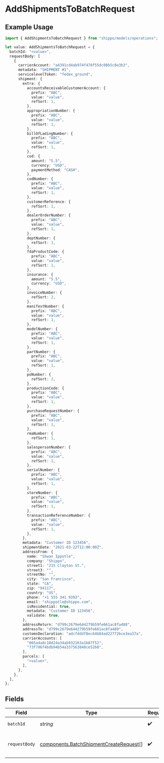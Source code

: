 # AddShipmentsToBatchRequest

## Example Usage

```typescript
import { AddShipmentsToBatchRequest } from "shippo/models/operations";

let value: AddShipmentsToBatchRequest = {
  batchId: "<value>",
  requestBody: [
    {
      carrierAccount: "a4391cd4ab974f478f55dc08b5c8e3b3",
      metadata: "SHIPMENT #1",
      servicelevelToken: "fedex_ground",
      shipment: {
        extra: {
          accountsReceivableCustomerAccount: {
            prefix: "ABC",
            value: "value",
            refSort: 1,
          },
          appropriationNumber: {
            prefix: "ABC",
            value: "value",
            refSort: 1,
          },
          billOfLadingNumber: {
            prefix: "ABC",
            value: "value",
            refSort: 1,
          },
          cod: {
            amount: "5.5",
            currency: "USD",
            paymentMethod: "CASH",
          },
          codNumber: {
            prefix: "ABC",
            value: "value",
            refSort: 1,
          },
          customerReference: {
            refSort: 1,
          },
          dealerOrderNumber: {
            prefix: "ABC",
            value: "value",
            refSort: 1,
          },
          deptNumber: {
            refSort: 3,
          },
          fdaProductCode: {
            prefix: "ABC",
            value: "value",
            refSort: 1,
          },
          insurance: {
            amount: "5.5",
            currency: "USD",
          },
          invoiceNumber: {
            refSort: 2,
          },
          manifestNumber: {
            prefix: "ABC",
            value: "value",
            refSort: 1,
          },
          modelNumber: {
            prefix: "ABC",
            value: "value",
            refSort: 1,
          },
          partNumber: {
            prefix: "ABC",
            value: "value",
            refSort: 1,
          },
          poNumber: {
            refSort: 2,
          },
          productionCode: {
            prefix: "ABC",
            value: "value",
            refSort: 1,
          },
          purchaseRequestNumber: {
            prefix: "ABC",
            value: "value",
            refSort: 1,
          },
          rmaNumber: {
            refSort: 1,
          },
          salespersonNumber: {
            prefix: "ABC",
            value: "value",
            refSort: 1,
          },
          serialNumber: {
            prefix: "ABC",
            value: "value",
            refSort: 1,
          },
          storeNumber: {
            prefix: "ABC",
            value: "value",
            refSort: 1,
          },
          transactionReferenceNumber: {
            prefix: "ABC",
            value: "value",
            refSort: 1,
          },
        },
        metadata: "Customer ID 123456",
        shipmentDate: "2021-03-22T12:00:00Z",
        addressFrom: {
          name: "Shwan Ippotle",
          company: "Shippo",
          street1: "215 Clayton St.",
          street3: "",
          streetNo: "",
          city: "San Francisco",
          state: "CA",
          zip: "94117",
          country: "US",
          phone: "+1 555 341 9393",
          email: "shippotle@shippo.com",
          isResidential: true,
          metadata: "Customer ID 123456",
          validate: true,
        },
        addressReturn: "d799c2679e644279b59fe661ac8fa488",
        addressTo: "d799c2679e644279b59fe661ac8fa489",
        customsDeclaration: "adcfdddf8ec64b84ad22772bce3ea37a",
        carrierAccounts: [
          "065a4a8c10d24a34ab932163a1b87f52",
          "73f706f4bdb94b54a337563840ce52b0",
        ],
        parcels: [
          "<value>",
        ],
      },
    },
  ],
};
```

## Fields

| Field                                                                                            | Type                                                                                             | Required                                                                                         | Description                                                                                      |
| ------------------------------------------------------------------------------------------------ | ------------------------------------------------------------------------------------------------ | ------------------------------------------------------------------------------------------------ | ------------------------------------------------------------------------------------------------ |
| `batchId`                                                                                        | *string*                                                                                         | :heavy_check_mark:                                                                               | Object ID of the batch                                                                           |
| `requestBody`                                                                                    | [components.BatchShipmentCreateRequest](../../models/components/batchshipmentcreaterequest.md)[] | :heavy_check_mark:                                                                               | Array of shipments to add to the batch                                                           |